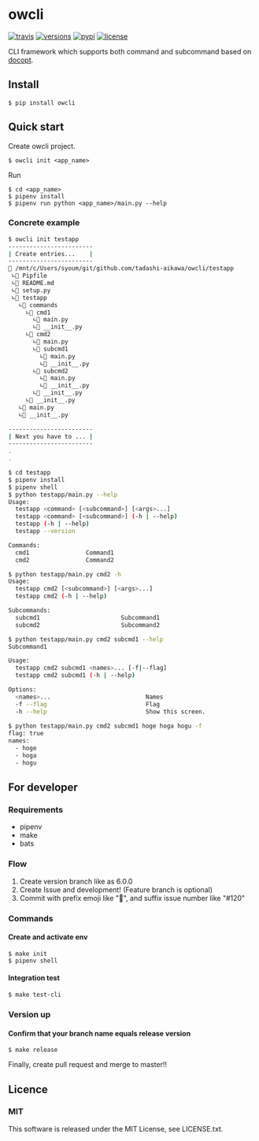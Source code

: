 owcli
=====

[![travis](https://api.travis-ci.org/tadashi-aikawa/owcli.svg?branch=master)](https://travis-ci.org/tadashi-aikawa/owcli/builds)
[![versions](https://img.shields.io/pypi/pyversions/owcli.svg)]()
[![pypi](https://img.shields.io/pypi/v/owcli.svg)](https://pypi.org/project/owcli/)
[![license](https://img.shields.io/github/license/mashape/apistatus.svg)]()

CLI framework which supports both command and subcommand based on [docopt].

[docopt]: http://docopt.org/


Install
-------

```
$ pip install owcli
```


Quick start
-----------

Create owcli project.

```
$ owcli init <app_name>
```

Run

```
$ cd <app_name>
$ pipenv install
$ pipenv run python <app_name>/main.py --help
```

### Concrete example

```bash
$ owcli init testapp
------------------------
| Create entries...    |
------------------------
📂 /mnt/c/Users/syoum/git/github.com/tadashi-aikawa/owcli/testapp
 ∟📄 Pipfile
 ∟📄 README.md
 ∟📄 setup.py
 ∟📂 testapp
   ∟📂 commands
     ∟📂 cmd1
       ∟📄 main.py
       ∟📄 __init__.py
     ∟📂 cmd2
       ∟📄 main.py
       ∟📂 subcmd1
         ∟📄 main.py
         ∟📄 __init__.py
       ∟📂 subcmd2
         ∟📄 main.py
         ∟📄 __init__.py
       ∟📄 __init__.py
     ∟📄 __init__.py
   ∟📄 main.py
   ∟📄 __init__.py

------------------------
| Next you have to ... |
------------------------
.
.

$ cd testapp
$ pipenv install
$ pipenv shell
$ python testapp/main.py --help
Usage:
  testapp <command> [<subcommand>] [<args>...]
  testapp <command> [<subcommand>] (-h | --help)
  testapp (-h | --help)
  testapp --version

Commands:
  cmd1                Command1
  cmd2                Command2

$ python testapp/main.py cmd2 -h
Usage:
  testapp cmd2 [<subcommand>] [<args>...]
  testapp cmd2 (-h | --help)

Subcommands:
  subcmd1                       Subcommand1
  subcmd2                       Subcommand2

$ python testapp/main.py cmd2 subcmd1 --help
Subcommand1

Usage:
  testapp cmd2 subcmd1 <names>... [-f|--flag]
  testapp cmd2 subcmd1 (-h | --help)

Options:
  <names>...                           Names
  -f --flag                            Flag
  -h --help                            Show this screen.
  
$ python testapp/main.py cmd2 subcmd1 hoge hoga hogu -f
flag: true
names:
  - hoge
  - hoga
  - hogu
```


For developer
-------------

### Requirements

* pipenv
* make
* bats

### Flow

1. Create version branch like as 6.0.0
2. Create Issue and development! (Feature branch is optional)
3. Commit with prefix emoji like ":memo:", and suffix issue number like "#120"

### Commands

#### Create and activate env

```
$ make init
$ pipenv shell
```

#### Integration test

```
$ make test-cli
```


### Version up

#### Confirm that your branch name equals release version

```
$ make release
```

Finally, create pull request and merge to master!!


Licence
-------

### MIT

This software is released under the MIT License, see LICENSE.txt.

